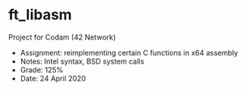 # ft_libasm

Project for Codam (42 Network)

- Assignment: reimplementing certain C functions in x64 assembly
- Notes: Intel syntax, BSD system calls
- Grade: 125%
- Date: 24 April 2020
